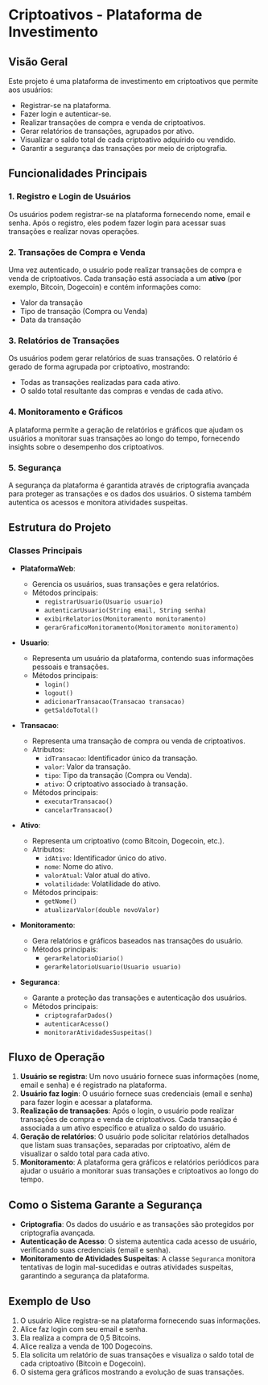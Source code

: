 # Criptoativos - Plataforma de Investimento

## Visão Geral

Este projeto é uma plataforma de investimento em criptoativos que permite aos usuários:

- Registrar-se na plataforma.
- Fazer login e autenticar-se.
- Realizar transações de compra e venda de criptoativos.
- Gerar relatórios de transações, agrupados por ativo.
- Visualizar o saldo total de cada criptoativo adquirido ou vendido.
- Garantir a segurança das transações por meio de criptografia.

## Funcionalidades Principais

### 1. **Registro e Login de Usuários**

Os usuários podem registrar-se na plataforma fornecendo nome, email e senha. Após o registro, eles podem fazer login
para acessar suas transações e realizar novas operações.

### 2. **Transações de Compra e Venda**

Uma vez autenticado, o usuário pode realizar transações de compra e venda de criptoativos. Cada transação está associada
a um **ativo** (por exemplo, Bitcoin, Dogecoin) e contém informações como:

- Valor da transação
- Tipo de transação (Compra ou Venda)
- Data da transação

### 3. **Relatórios de Transações**

Os usuários podem gerar relatórios de suas transações. O relatório é gerado de forma agrupada por criptoativo,
mostrando:

- Todas as transações realizadas para cada ativo.
- O saldo total resultante das compras e vendas de cada ativo.

### 4. **Monitoramento e Gráficos**

A plataforma permite a geração de relatórios e gráficos que ajudam os usuários a monitorar suas transações ao longo do
tempo, fornecendo insights sobre o desempenho dos criptoativos.

### 5. **Segurança**

A segurança da plataforma é garantida através de criptografia avançada para proteger as transações e os dados dos
usuários. O sistema também autentica os acessos e monitora atividades suspeitas.

## Estrutura do Projeto

### Classes Principais

- **PlataformaWeb**:
    - Gerencia os usuários, suas transações e gera relatórios.
    - Métodos principais:
        - `registrarUsuario(Usuario usuario)`
        - `autenticarUsuario(String email, String senha)`
        - `exibirRelatorios(Monitoramento monitoramento)`
        - `gerarGraficoMonitoramento(Monitoramento monitoramento)`

- **Usuario**:
    - Representa um usuário da plataforma, contendo suas informações pessoais e transações.
    - Métodos principais:
        - `login()`
        - `logout()`
        - `adicionarTransacao(Transacao transacao)`
        - `getSaldoTotal()`

- **Transacao**:
    - Representa uma transação de compra ou venda de criptoativos.
    - Atributos:
        - `idTransacao`: Identificador único da transação.
        - `valor`: Valor da transação.
        - `tipo`: Tipo da transação (Compra ou Venda).
        - `ativo`: O criptoativo associado à transação.
    - Métodos principais:
        - `executarTransacao()`
        - `cancelarTransacao()`

- **Ativo**:
    - Representa um criptoativo (como Bitcoin, Dogecoin, etc.).
    - Atributos:
        - `idAtivo`: Identificador único do ativo.
        - `nome`: Nome do ativo.
        - `valorAtual`: Valor atual do ativo.
        - `volatilidade`: Volatilidade do ativo.
    - Métodos principais:
        - `getNome()`
        - `atualizarValor(double novoValor)`

- **Monitoramento**:
    - Gera relatórios e gráficos baseados nas transações do usuário.
    - Métodos principais:
        - `gerarRelatorioDiario()`
        - `gerarRelatorioUsuario(Usuario usuario)`

- **Seguranca**:
    - Garante a proteção das transações e autenticação dos usuários.
    - Métodos principais:
        - `criptografarDados()`
        - `autenticarAcesso()`
        - `monitorarAtividadesSuspeitas()`

## Fluxo de Operação

1. **Usuário se registra**: Um novo usuário fornece suas informações (nome, email e senha) e é registrado na plataforma.
2. **Usuário faz login**: O usuário fornece suas credenciais (email e senha) para fazer login e acessar a plataforma.
3. **Realização de transações**: Após o login, o usuário pode realizar transações de compra e venda de criptoativos.
   Cada transação é associada a um ativo específico e atualiza o saldo do usuário.
4. **Geração de relatórios**: O usuário pode solicitar relatórios detalhados que listam suas transações, separadas por
   criptoativo, além de visualizar o saldo total para cada ativo.
5. **Monitoramento**: A plataforma gera gráficos e relatórios periódicos para ajudar o usuário a monitorar suas
   transações e criptoativos ao longo do tempo.

## Como o Sistema Garante a Segurança

- **Criptografia**: Os dados do usuário e as transações são protegidos por criptografia avançada.
- **Autenticação de Acesso**: O sistema autentica cada acesso de usuário, verificando suas credenciais (email e senha).
- **Monitoramento de Atividades Suspeitas**: A classe `Seguranca` monitora tentativas de login mal-sucedidas e outras
  atividades suspeitas, garantindo a segurança da plataforma.

## Exemplo de Uso

1. O usuário Alice registra-se na plataforma fornecendo suas informações.
2. Alice faz login com seu email e senha.
3. Ela realiza a compra de 0,5 Bitcoins.
4. Alice realiza a venda de 100 Dogecoins.
5. Ela solicita um relatório de suas transações e visualiza o saldo total de cada criptoativo (Bitcoin e Dogecoin).
6. O sistema gera gráficos mostrando a evolução de suas transações.


